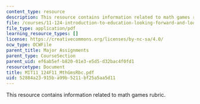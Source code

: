 ```yaml
---
content_type: resource
description: This resource contains information related to math games rubric.
file: /courses/11-124-introduction-to-education-looking-forward-and-looking-back-on-education-fall-2011/52884a23915ba99b5211bf25a5aa5d11_MIT11_124F11_MthGmsRbc.pdf
file_type: application/pdf
learning_resource_types: []
license: https://creativecommons.org/licenses/by-nc-sa/4.0/
ocw_type: OCWFile
parent_title: Major Assignments
parent_type: CourseSection
parent_uid: ef6ab5ef-b820-01e3-e5d5-d32bac4f0fd1
resourcetype: Document
title: MIT11_124F11_MthGmsRbc.pdf
uid: 52884a23-915b-a99b-5211-bf25a5aa5d11
---
```

This resource contains information related to math games rubric.